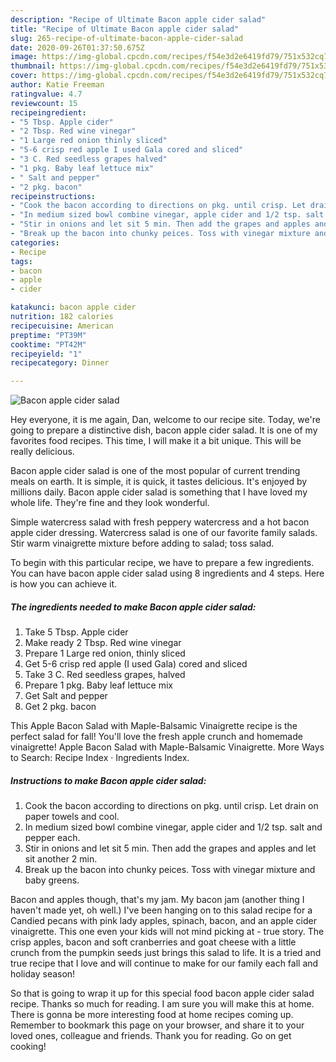 ```yaml
---
description: "Recipe of Ultimate Bacon apple cider salad"
title: "Recipe of Ultimate Bacon apple cider salad"
slug: 265-recipe-of-ultimate-bacon-apple-cider-salad
date: 2020-09-26T01:37:50.675Z
image: https://img-global.cpcdn.com/recipes/f54e3d2e6419fd79/751x532cq70/bacon-apple-cider-salad-recipe-main-photo.jpg
thumbnail: https://img-global.cpcdn.com/recipes/f54e3d2e6419fd79/751x532cq70/bacon-apple-cider-salad-recipe-main-photo.jpg
cover: https://img-global.cpcdn.com/recipes/f54e3d2e6419fd79/751x532cq70/bacon-apple-cider-salad-recipe-main-photo.jpg
author: Katie Freeman
ratingvalue: 4.7
reviewcount: 15
recipeingredient:
- "5 Tbsp. Apple cider"
- "2 Tbsp. Red wine vinegar"
- "1 Large red onion thinly sliced"
- "5-6 crisp red apple I used Gala cored and sliced"
- "3 C. Red seedless grapes halved"
- "1 pkg. Baby leaf lettuce mix"
- " Salt and pepper"
- "2 pkg. bacon"
recipeinstructions:
- "Cook the bacon according to directions on pkg. until crisp. Let drain on paper towels and cool."
- "In medium sized bowl combine vinegar, apple cider and 1/2 tsp. salt and pepper each."
- "Stir in onions and let sit 5 min. Then add the grapes and apples and let sit another 2 min."
- "Break up the bacon into chunky peices. Toss with vinegar mixture and baby greens."
categories:
- Recipe
tags:
- bacon
- apple
- cider

katakunci: bacon apple cider 
nutrition: 182 calories
recipecuisine: American
preptime: "PT39M"
cooktime: "PT42M"
recipeyield: "1"
recipecategory: Dinner

---
```



![Bacon apple cider salad](https://img-global.cpcdn.com/recipes/f54e3d2e6419fd79/751x532cq70/bacon-apple-cider-salad-recipe-main-photo.jpg)

Hey everyone, it is me again, Dan, welcome to our recipe site. Today, we're going to prepare a distinctive dish, bacon apple cider salad. It is one of my favorites food recipes. This time, I will make it a bit unique. This will be really delicious.

Bacon apple cider salad is one of the most popular of current trending meals on earth. It is simple, it is quick, it tastes delicious. It's enjoyed by millions daily. Bacon apple cider salad is something that I have loved my whole life. They're fine and they look wonderful.

Simple watercress salad with fresh peppery watercress and a hot bacon apple cider dressing. Watercress salad is one of our favorite family salads. Stir warm vinaigrette mixture before adding to salad; toss salad.


To begin with this particular recipe, we have to prepare a few ingredients. You can have bacon apple cider salad using 8 ingredients and 4 steps. Here is how you can achieve it.

##### The ingredients needed to make Bacon apple cider salad:

1. Take 5 Tbsp. Apple cider
1. Make ready 2 Tbsp. Red wine vinegar
1. Prepare 1 Large red onion, thinly sliced
1. Get 5-6 crisp red apple (I used Gala) cored and sliced
1. Take 3 C. Red seedless grapes, halved
1. Prepare 1 pkg. Baby leaf lettuce mix
1. Get  Salt and pepper
1. Get 2 pkg. bacon


This Apple Bacon Salad with Maple-Balsamic Vinaigrette recipe is the perfect salad for fall! You&#39;ll love the fresh apple crunch and homemade vinaigrette! Apple Bacon Salad with Maple-Balsamic Vinaigrette. More Ways to Search: Recipe Index · Ingredients Index. 

##### Instructions to make Bacon apple cider salad:

1. Cook the bacon according to directions on pkg. until crisp. Let drain on paper towels and cool.
1. In medium sized bowl combine vinegar, apple cider and 1/2 tsp. salt and pepper each.
1. Stir in onions and let sit 5 min. Then add the grapes and apples and let sit another 2 min.
1. Break up the bacon into chunky peices. Toss with vinegar mixture and baby greens.


Bacon and apples though, that&#39;s my jam. My bacon jam (another thing I haven&#39;t made yet, oh well.) I&#39;ve been hanging on to this salad recipe for a Candied pecans with pink lady apples, spinach, bacon, and an apple cider vinaigrette. This one even your kids will not mind picking at - true story. The crisp apples, bacon and soft cranberries and goat cheese with a little crunch from the pumpkin seeds just brings this salad to life. It is a tried and true recipe that I love and will continue to make for our family each fall and holiday season! 

So that is going to wrap it up for this special food bacon apple cider salad recipe. Thanks so much for reading. I am sure you will make this at home. There is gonna be more interesting food at home recipes coming up. Remember to bookmark this page on your browser, and share it to your loved ones, colleague and friends. Thank you for reading. Go on get cooking!
